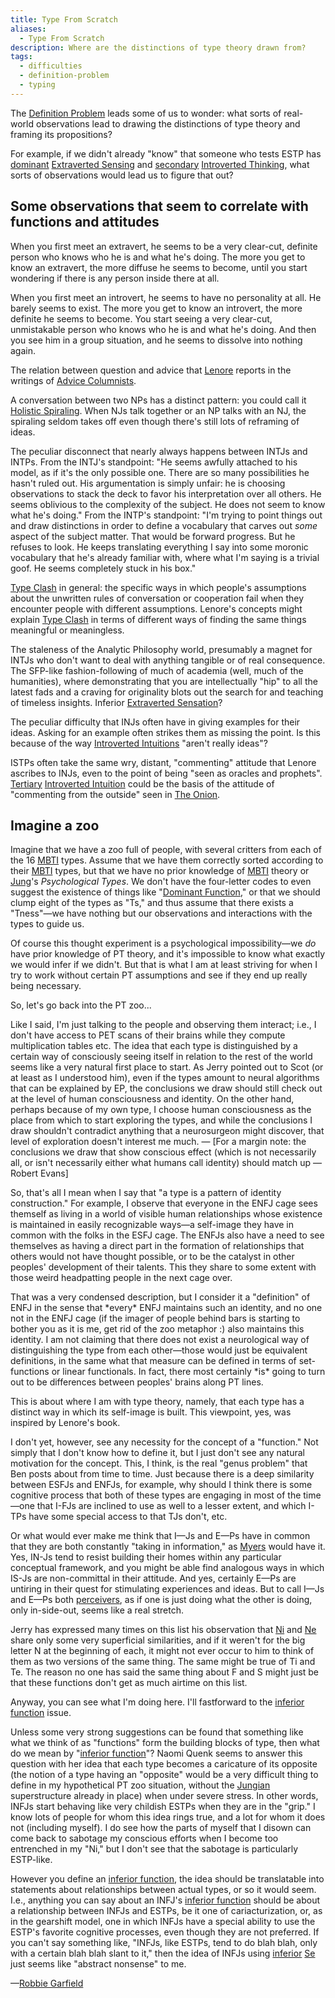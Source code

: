 ```yaml
---
title: Type From Scratch
aliases:
  - Type From Scratch
description: Where are the distinctions of type theory drawn from?
tags:
  - difficulties
  - definition-problem
  - typing
---
```


The [Definition Problem](../main/fundamentals/our-difficulties/definition-problem) leads some of us to wonder: what sorts of real-world observations lead to drawing the distinctions of type theory and framing its propositions?

For example, if we didn't already "know" that someone who tests ESTP has [dominant](../function-attitude/cognitive-stack/dominant-function) [Extraverted Sensing](../function-attitude/attitudes/extraverted-sensation) and [secondary](../function-attitude/cognitive-stack/secondary-function) [Introverted Thinking](../main/function-attitude/attitudes/introverted-thinking), what sorts of observations would lead us to figure that out?

## Some observations that seem to correlate with functions and attitudes

When you first meet an extravert, he seems to be a very clear-cut, definite person who knows who he is and what he's doing. The more you get to know an extravert, the more diffuse he seems to become, until you start wondering if there is any person inside there at all.

When you first meet an introvert, he seems to have no personality at all. He barely seems to exist. The more you get to know an introvert, the more definite he seems to become. You start seeing a very clear-cut, unmistakable person who knows who he is and what he's doing. And then you see him in a group situation, and he seems to dissolve into nothing again.

The relation between question and advice that [Lenore](../main/typologists/lenore-thomson) reports in the writings of [Advice Columnists](../main/function-attitude/cognitive-stack/developing-the-secondary#advice-columnists).

A conversation between two NPs has a distinct pattern: you could call it [Holistic Spiraling](../main/function-attitude/functions/perception). When NJs talk together or an NP talks with an NJ, the spiraling seldom takes off even though there's still lots of reframing of ideas.

The peculiar disconnect that nearly always happens between INTJs and INTPs. From the INTJ's standpoint: "He seems awfully attached to his model, as if it's the only possible one. There are so many possibilities he hasn't ruled out. His argumentation is simply unfair: he is choosing observations to stack the deck to favor his interpretation over all others. He seems oblivious to the complexity of the subject. He does not seem to know what he's doing." From the INTP's standpoint: "I'm trying to point things out and draw distinctions in order to define a vocabulary that carves out _some_ aspect of the subject matter. That would be forward progress. But he refuses to look. He keeps translating everything I say into some moronic vocabulary that he's already familiar with, where what I'm saying is a trivial goof. He seems completely stuck in his box."

[Type Clash](../main/exegeses/type-clash) in general: the specific ways in which people's assumptions about the unwritten rules of conversation or cooperation fail when they encounter people with different assumptions. Lenore's concepts might explain [Type Clash](../main/exegeses/type-clash) in terms of different ways of finding the same things meaningful or meaningless.

The staleness of the Analytic Philosophy world, presumably a magnet for INTJs who don't want to deal with anything tangible or of real consequence. The SFP-like fashion-following of much of academia (well, much of the humanities), where demonstrating that you are intellectually "hip" to all the latest fads and a craving for originality blots out the search for and teaching of timeless insights. Inferior [Extraverted Sensation](../main/function-attitude/attitudes/extraverted-sensation)?

The peculiar difficulty that INJs often have in giving examples for their ideas. Asking for an example often strikes them as missing the point. Is this because of the way [Introverted Intuitions](../main/function-attitude/attitudes/introverted-intuition) "aren't really ideas"?

ISTPs often take the same wry, distant, "commenting" attitude that Lenore ascribes to INJs, even to the point of being "seen as oracles and prophets". [Tertiary](../main/function-attitude/cognitive-stack/tertiary-function) [Introverted Intuition](../main/function-attitude/attitudes/introverted-intuition) could be the basis of the attitude of "commenting from the outside" seen in [The Onion](./media/the-onion).

## Imagine a zoo

Imagine that we have a zoo full of people, with several critters from each of the 16 [MBTI](../main/typologists/myers-briggs) types. Assume that we have them correctly sorted according to their [MBTI](../main/typologists/myers-briggs) types, but that we have no prior knowledge of [MBTI](../main/typologists/myers-briggs) theory or [Jung](../main/typologists/carl-jung)'s _Psychological Types_. We don't have the four-letter codes to even suggest the existence of things like "[Dominant Function](../main/function-attitude/attitudes/dominant-function)," or that we should clump eight of the types as "Ts," and thus assume that there exists a "Tness"—we have nothing but our observations and interactions with the types to guide us.

Of course this thought experiment is a psychological impossibility—we _do_ have prior knowledge of PT theory, and it's impossible to know what exactly we would infer if we didn't. But that is what I am at least striving for when I try to work without certain PT assumptions and see if they end up really being necessary.

So, let's go back into the PT zoo...

Like I said, I'm just talking to the people and observing them interact; i.e., I don't have access to PET scans of their brains while they compute multiplication tables etc. The idea that each type is distinguished by a certain way of consciously seeing itself in relation to the rest of the world seems like a very natural first place to start. As Jerry pointed out to Scot (or at least as I understood him), even if the types amount to neural algorithms that can be explained by EP, the conclusions we draw should still check out at the level of human consciousness and identity. On the other hand, perhaps because of my own type, I choose human consciousness as the place from which to start exploring the types, and while the conclusions I draw shouldn't contradict anything that a neurosurgeon might discover, that level of exploration doesn't interest me much. — \[For a margin note: the conclusions we draw that show conscious effect (which is not necessarily all, or isn't necessarily either what humans call identity) should match up — Robert Evans]

So, that's all I mean when I say that "a type is a pattern of identity construction." For example, I observe that everyone in the ENFJ cage sees themself as living in a world of visible human relationships whose existence is maintained in easily recognizable ways—a self-image they have in common with the folks in the ESFJ cage. The ENFJs also have a need to see themselves as having a direct part in the formation of relationships that others would not have thought possible, or to be the catalyst in other peoples' development of their talents. This they share to some extent with those weird headpatting people in the next cage over.

That was a very condensed description, but I consider it a "definition" of ENFJ in the sense that \*every\* ENFJ maintains such an identity, and no one not in the ENFJ cage (if the imager of people behind bars is starting to bother you as it is me, get rid of the zoo metaphor :) also maintains this identity. I am not claiming that there does not exist a neurological way of distinguishing the type from each other—those would just be equivalent definitions, in the same what that measure can be defined in terms of set-functions or linear functionals. In fact, there most certainly \*is\* going to turn out to be differences between peoples' brains along PT lines.

This is about where I am with type theory, namely, that each type has a distinct way in which its self-image is built. This viewpoint, yes, was inspired by Lenore's book.

I don't yet, however, see any necessity for the concept of a "function." Not simply that I don't know how to define it, but I just don't see any natural motivation for the concept. This, I think, is the real "genus problem" that Ben posts about from time to time. Just because there is a deep similarity between ESFJs and ENFJs, for example, why should I think there is some cognitive process that both of these types are engaging in most of the time—one that I-FJs are inclined to use as well to a lesser extent, and which I-TPs have some special access to that TJs don't, etc.

Or what would ever make me think that I—Js and E—Ps have in common that they are both constantly "taking in information," as [Myers](../main/typologists/myers-briggs) would have it. Yes, IN-Js tend to resist building their homes within any particular conceptual framework, and you might be able find analogous ways in which IS-Js are non-committal in their attitude. And yes, certainly E—Ps are untiring in their quest for stimulating experiences and ideas. But to call I—Js and E—Ps both [perceivers](../main/function-attitude/functions/perception), as if one is just doing what the other is doing, only in-side-out, seems like a real stretch.

Jerry has expressed many times on this list his observation that [Ni](../main/function-attitude/attitudes/introverted-intuition) and [Ne](../main/function-attitude/attitudes/extraverted-intuition) share only some very superficial similarities, and if it weren't for the big letter N at the beginning of each, it might not ever occur to him to think of them as two versions of the same thing. The same might be true of Ti and Te. The reason no one has said the same thing about F and S might just be that these functions don't get as much airtime on this list.

Anyway, you can see what I'm doing here. I'll fastforward to the [inferior function](../main/function-attitude/cognitive-stack/inferior-function) issue.

Unless some very strong suggestions can be found that something like what we think of as "functions" form the building blocks of type, then what do we mean by "[inferior function](../main/function-attitude/cognitive-stack/inferior-function)"? Naomi Quenk seems to answer this question with her idea that each type becomes a caricature of its opposite (the notion of a type having an "opposite" would be a very difficult thing to define in my hypothetical PT zoo situation, without the [Jungian](../main/typologists/carl-jung) superstructure already in place) when under severe stress. In other words, INFJs start behaving like very childish ESTPs when they are in the "grip." I know lots of people for whom this idea rings true, and a lot for whom it does not (including myself). I do see how the parts of myself that I disown can come back to sabotage my conscious efforts when I become too entrenched in my "Ni," but I don't see that the sabotage is particularly ESTP-like.

However you define an [inferior function](../main/function-attitude/cognitive-stack/inferior-function), the idea should be translatable into statements about relationships between actual types, or so it would seem. I.e., anything you can say about an INFJ's [inferior function](../main/function-attitude/cognitive-stack/inferior-function) should be about a relationship between INFJs and ESTPs, be it one of cariacturization, or, as in the gearshift model, one in which INFJs have a special ability to use the ESTP's favorite cognitive processes, even though they are not preferred. If you can't say something like, "INFJs, like ESTPs, tend to do blah blah, only with a certain blah blah slant to it," then the idea of INFJs using [inferior](../main/function-attitude/cognitive-stack/inferior-function) [Se](../main/function-attitude/attitudes/extraverted-sensation) just seems like "abstract nonsense" to me.

—[Robbie Garfield](https://web.archive.org/web/20071014043742/http://greenlightwiki.com/lenore-exegesis/Robbie_Garfield)

